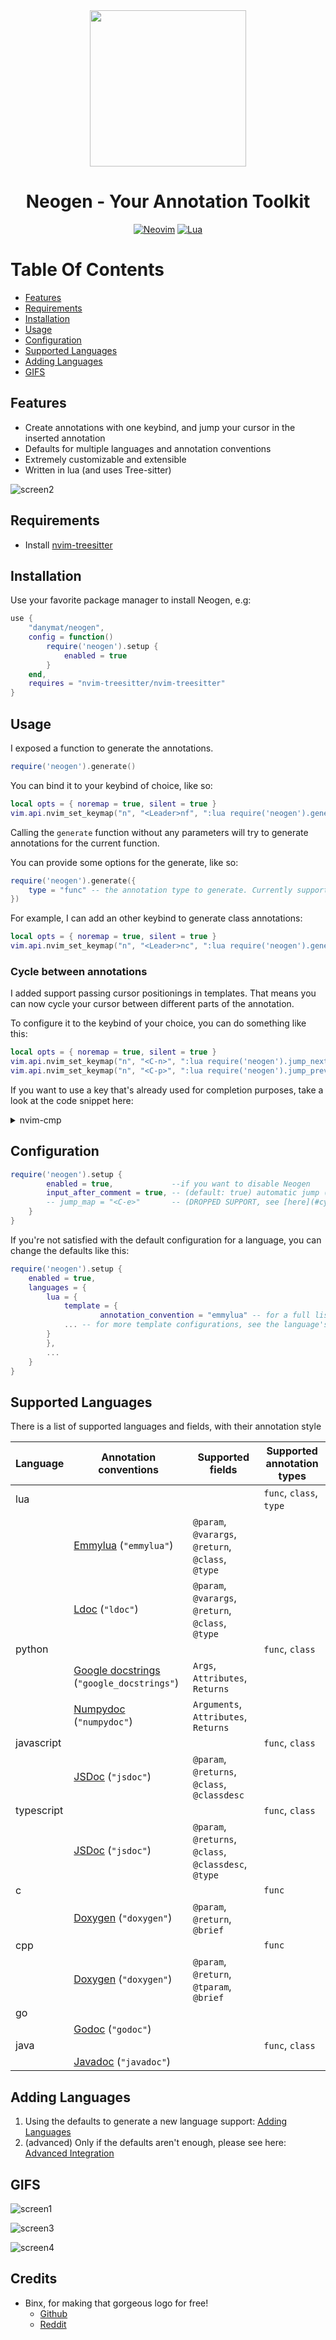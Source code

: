 <div align="center">
<img src="https://user-images.githubusercontent.com/5306901/141127528-ddff21bb-8da3-43da-8efe-9494a4f231d2.png" width=250><br>
	
# Neogen - Your Annotation Toolkit

[![Neovim](https://img.shields.io/badge/Neovim%200.5+-green.svg?style=for-the-badge&logo=neovim)](https://neovim.io)
[![Lua](https://img.shields.io/badge/Lua-blue.svg?style=for-the-badge&logo=lua)](http://www.lua.org)
</div>

# Table Of Contents

* [Features](#features)
* [Requirements](#requirements)
* [Installation](#installation)
* [Usage](#usage)
* [Configuration](#configuration)
* [Supported Languages](#supported-languages)
* [Adding Languages](#adding-languages)
* [GIFS](#gifs)


## Features

- Create annotations with one keybind, and jump your cursor in the inserted annotation
- Defaults for multiple languages and annotation conventions
- Extremely customizable and extensible
- Written in lua (and uses Tree-sitter)

![screen2](https://user-images.githubusercontent.com/5306901/135055065-08def797-e5af-49c9-b530-dd5973045c4e.gif)

## Requirements

- Install [nvim-treesitter](https://github.com/nvim-treesitter/nvim-treesitter)

## Installation

Use your favorite package manager to install Neogen, e.g:

```lua
use { 
    "danymat/neogen", 
    config = function()
        require('neogen').setup {
            enabled = true
        }
    end,
    requires = "nvim-treesitter/nvim-treesitter"
}
```

## Usage

I exposed a function to generate the annotations.

```lua
require('neogen').generate()
```

You can bind it to your keybind of choice, like so:

```lua
local opts = { noremap = true, silent = true }
vim.api.nvim_set_keymap("n", "<Leader>nf", ":lua require('neogen').generate()<CR>", opts)
```

Calling the `generate` function without any parameters will try to generate annotations for the current function.

You can provide some options for the generate, like so:

```lua
require('neogen').generate({
    type = "func" -- the annotation type to generate. Currently supported: func, class, type
})
```

For example, I can add an other keybind to generate class annotations:

```lua
local opts = { noremap = true, silent = true }
vim.api.nvim_set_keymap("n", "<Leader>nc", ":lua require('neogen').generate({ type = 'class' })<CR>", opts)
```

### Cycle between annotations

I added support passing cursor positionings in templates. That means you can now cycle your cursor between different parts of the annotation.

To configure it to the keybind of your choice, you can do something like this:

```lua
local opts = { noremap = true, silent = true }
vim.api.nvim_set_keymap("n", "<C-n>", ":lua require('neogen').jump_next()<CR>", opts)
vim.api.nvim_set_keymap("n", "<C-p>", ":lua require('neogen').jump_prev()<CR>", opts)
```

If you want to use a key that's already used for completion purposes, take a look at the code snippet here:

<details>
   <summary>nvim-cmp</summary>
  
```lua
local cmp = require('cmp')
local neogen = require('neogen')

local t = function(str)
    return vim.api.nvim_replace_termcodes(str, true, true, true)
end

local check_back_space = function()
    local col = vim.fn.col '.' - 1
    return col == 0 or vim.fn.getline('.'):sub(col, col):match '%s' ~= nil
end

cmp.setup {
    ...

    -- You must set mapping if you want.
    mapping = {
		["<tab>"] = cmp.mapping(function(fallback)
			if neogen.jumpable() then
				vim.fn.feedkeys(t("<cmd>lua require('neogen').jump_next()<CR>"), "")
			else
				fallback()
			end
		end, {
			"i",
			"s",
		}),
		["<S-tab>"] = cmp.mapping(function(fallback)
			if neogen.jumpable(-1) then
				vim.fn.feedkeys(t("<cmd>lua require('neogen').jump_prev()<CR>"), "")
			else
				fallback()
			end
		end, {
			"i",
			"s",
		}),
    },
    ...
}
```

  </details>

## Configuration

```lua
require('neogen').setup {
        enabled = true,             --if you want to disable Neogen
        input_after_comment = true, -- (default: true) automatic jump (with insert mode) on inserted annotation
        -- jump_map = "<C-e>"       -- (DROPPED SUPPORT, see [here](#cycle-between-annotations) !) The keymap in order to jump in the annotation fields (in insert mode)
    }
}
```

If you're not satisfied with the default configuration for a language, you can change the defaults like this:

```lua
require('neogen').setup {
    enabled = true,
	languages = {
	    lua = {
	        template = {
                    annotation_convention = "emmylua" -- for a full list of annotation_conventions, see supported-languages below,
		    ... -- for more template configurations, see the language's configuration file in configurations/{lang}.lua
		}
	    },
	    ...
    }
}
```

## Supported Languages

There is a list of supported languages and fields, with their annotation style

| Language | Annotation conventions | Supported fields | Supported annotation types
|---|---|---|---|
| lua | | | `func`, `class`, `type` |
| | [Emmylua](https://emmylua.github.io/) (`"emmylua"`) | `@param`, `@varargs`, `@return`, `@class`, `@type` |
| | [Ldoc](https://stevedonovan.github.io/ldoc/manual/doc.md.html) (`"ldoc"`) | `@param`, `@varargs`, `@return`, `@class`, `@type` |
| python | | | `func`, `class` |
| | [Google docstrings](https://google.github.io/styleguide/pyguide.html) (`"google_docstrings"`) | `Args`, `Attributes`, `Returns` |
| | [Numpydoc](https://numpydoc.readthedocs.io/en/latest/format.html) (`"numpydoc"`)| `Arguments`, `Attributes`, `Returns`|
| javascript | | | `func`, `class` |
| | [JSDoc](https://jsdoc.app) (`"jsdoc"`) | `@param`, `@returns`, `@class`, `@classdesc` |
| typescript | | | `func`, `class` |
| | [JSDoc](https://jsdoc.app) (`"jsdoc"`) | `@param`, `@returns`, `@class`, `@classdesc`, `@type` |
| c | | | `func` |
| | [Doxygen](https://www.doxygen.nl/manual/commands.html) (`"doxygen"`) | `@param`, `@return`, `@brief`| 
| cpp | | | `func` |
| | [Doxygen](https://www.doxygen.nl/manual/commands.html) (`"doxygen"`) | `@param`, `@return`, `@tparam`, `@brief`| 
| go | | | |
| | [Godoc](https://go.dev/blog/godoc) (`"godoc"`) | |
| java | | | `func`, `class` |
| | [Javadoc](https://docs.oracle.com/javase/1.5.0/docs/tooldocs/windows/javadoc.html#documentationcomments) (`"javadoc"`) | |


## Adding Languages

1. Using the defaults to generate a new language support: [Adding Languages](./docs/adding-languages.md)
2. (advanced) Only if the defaults aren't enough, please see here: [Advanced Integration](./docs/advanced-integration.md)

## GIFS

![screen1](https://user-images.githubusercontent.com/5306901/135055052-6ee6a5e8-3f30-4c41-872e-e624e21a1e98.gif)

![screen3](https://user-images.githubusercontent.com/5306901/135055174-2a9d8b88-7b23-4513-af91-135d885783ec.gif)
	
![screen4](https://user-images.githubusercontent.com/5306901/135056308-9808c231-b1fd-4c41-80bd-85a08d7286dd.gif)

## Credits

- Binx, for making that gorgeous logo for free!
	- [Github](https://github.com/Binx-Codes/)
	- [Reddit](https://www.reddit.com/u/binxatmachine)
